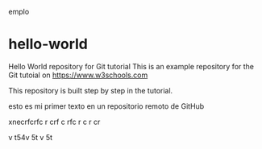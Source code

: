 emplo
# hello-world
Hello World repository for Git tutorial
This is an example repository for the Git tutoial on https://www.w3schools.com

This repository is built step by step in the tutorial.

esto es mi primer texto en un repositorio remoto de GitHub

xnecrfcrfc
r
crf
c
rfc
r
c
r
cr
 
 
 v
 t54v
 5t
 v
 5t
 

